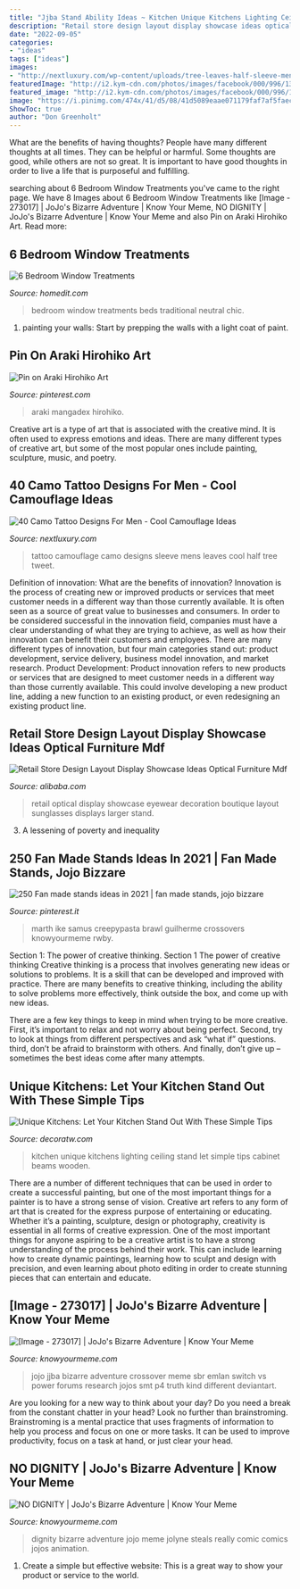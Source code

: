 ```yaml
---
title: "Jjba Stand Ability Ideas ~ Kitchen Unique Kitchens Lighting Ceiling Stand Let Simple Tips Cabinet Beams Wooden"
description: "Retail store design layout display showcase ideas optical furniture mdf"
date: "2022-09-05"
categories:
- "ideas"
tags: ["ideas"]
images:
- "http://nextluxury.com/wp-content/uploads/tree-leaves-half-sleeve-mens-camouflage-tattoo-ideas.jpg"
featuredImage: "http://i2.kym-cdn.com/photos/images/facebook/000/996/139/6ad.png"
featured_image: "http://i2.kym-cdn.com/photos/images/facebook/000/996/139/6ad.png"
image: "https://i.pinimg.com/474x/41/d5/08/41d5089eaae071179faf7af5faeccfb8.jpg"
ShowToc: true
author: "Don Greenholt"
---
```



What are the benefits of having thoughts?
People have many different thoughts at all times. They can be helpful or harmful. Some thoughts are good, while others are not so great. It is important to have good thoughts in order to live a life that is purposeful and fulfilling.

	

		
searching about 6 Bedroom Window Treatments you've came to the right page. We have 8 Images about 6 Bedroom Window Treatments like [Image - 273017] | JoJo&#039;s Bizarre Adventure | Know Your Meme, NO DIGNITY | JoJo&#039;s Bizarre Adventure | Know Your Meme and also Pin on Araki Hirohiko Art. Read more:
		
    
## 6 Bedroom Window Treatments

<img loading=lazy src="https://cdn.homedit.com/wp-content/uploads/2012/05/neutral-traditional-bedroom-two-beds.jpg" onerror="this.onerror=null;this.src='https://tse2.mm.bing.net/th?id=OIP.yOl5KWd6lmSKdVi3yHXxzAHaJ4&amp;pid=15.1';" alt="6 Bedroom Window Treatments">

_Source: homedit.com_

>bedroom window treatments beds traditional neutral chic. 

	

1. painting your walls: Start by prepping the walls with a light coat of paint.

    
## Pin On Araki Hirohiko Art

<img loading=lazy src="https://i.pinimg.com/736x/32/1f/ff/321fff56a34574c3930cf410a0898d20.jpg" onerror="this.onerror=null;this.src='https://tse4.mm.bing.net/th?id=OIP.xdiGchouUJwdcPHC2IChqAHaLZ&amp;pid=15.1';" alt="Pin on Araki Hirohiko Art">

_Source: pinterest.com_

>araki mangadex hirohiko. 

	

Creative art is a type of art that is associated with the creative mind. It is often used to express emotions and ideas. There are many different types of creative art, but some of the most popular ones include painting, sculpture, music, and poetry.

    
## 40 Camo Tattoo Designs For Men - Cool Camouflage Ideas

<img loading=lazy src="http://nextluxury.com/wp-content/uploads/tree-leaves-half-sleeve-mens-camouflage-tattoo-ideas.jpg" onerror="this.onerror=null;this.src='https://tse2.mm.bing.net/th?id=OIP.vh68m3QiJwyCfNNYqnG0UAHaGr&amp;pid=15.1';" alt="40 Camo Tattoo Designs For Men - Cool Camouflage Ideas">

_Source: nextluxury.com_

>tattoo camouflage camo designs sleeve mens leaves cool half tree tweet. 

	

Definition of innovation: What are the benefits of innovation?
Innovation is the process of creating new or improved products or services that meet customer needs in a different way than those currently available. It is often seen as a source of great value to businesses and consumers. In order to be considered successful in the innovation field, companies must have a clear understanding of what they are trying to achieve, as well as how their innovation can benefit their customers and employees. There are many different types of innovation, but four main categories stand out: product development, service delivery, business model innovation, and market research. Product Development: Product innovation refers to new products or services that are designed to meet customer needs in a different way than those currently available. This could involve developing a new product line, adding a new function to an existing product, or even redesigning an existing product line.

    
## Retail Store Design Layout Display Showcase Ideas Optical Furniture Mdf

<img loading=lazy src="https://img.alicdn.com/bao/uploaded/TB1PaD.ncLJ8KJjy0FnXXcFDpXa.jpg" onerror="this.onerror=null;this.src='https://tse1.mm.bing.net/th?id=OIP.c-NKq1kutLkLsRl671HJ8gHaFk&amp;pid=15.1';" alt="Retail Store Design Layout Display Showcase Ideas Optical Furniture Mdf">

_Source: alibaba.com_

>retail optical display showcase eyewear decoration boutique layout sunglasses displays larger stand. 

	

3. A lessening of poverty and inequality 

    
## 250 Fan Made Stands Ideas In 2021 | Fan Made Stands, Jojo Bizzare

<img loading=lazy src="https://i.pinimg.com/474x/41/d5/08/41d5089eaae071179faf7af5faeccfb8.jpg" onerror="this.onerror=null;this.src='https://tse3.mm.bing.net/th?id=OIP.DGWQB9MXJFf8ziEiV8zzRwAAAA&amp;pid=15.1';" alt="250 Fan made stands ideas in 2021 | fan made stands, jojo bizzare">

_Source: pinterest.it_

>marth ike samus creepypasta brawl guilherme crossovers knowyourmeme rwby. 

	

Section 1: The power of creative thinking.
Section 1 The power of creative thinking
Creative thinking is a process that involves generating new ideas or solutions to problems. It is a skill that can be developed and improved with practice. There are many benefits to creative thinking, including the ability to solve problems more effectively, think outside the box, and come up with new ideas.

There are a few key things to keep in mind when trying to be more creative. First, it’s important to relax and not worry about being perfect. Second, try to look at things from different perspectives and ask “what if” questions. third, don’t be afraid to brainstorm with others. And finally, don’t give up – sometimes the best ideas come after many attempts.

    
## Unique Kitchens: Let Your Kitchen Stand Out With These Simple Tips

<img loading=lazy src="http://decoratw.com/wp-content/uploads/2016/09/Brick-Tiled-Backsplash-for-Modern-Kitchen-Design-with-Maple-Kitchen-Cabinet-Using-Unique-Kitchen-Cabinet-Lighting-Ideas.jpg" onerror="this.onerror=null;this.src='https://tse4.mm.bing.net/th?id=OIP.qfJA_7h1y5dddmks9ZpklAHaFo&amp;pid=15.1';" alt="Unique Kitchens: Let Your Kitchen Stand Out With These Simple Tips">

_Source: decoratw.com_

>kitchen unique kitchens lighting ceiling stand let simple tips cabinet beams wooden. 

	

There are a number of different techniques that can be used in order to create a successful painting, but one of the most important things for a painter is to have a strong sense of vision.
Creative art refers to any form of art that is created for the express purpose of entertaining or educating. Whether it’s a painting, sculpture, design or photography, creativity is essential in all forms of creative expression. One of the most important things for anyone aspiring to be a creative artist is to have a strong understanding of the process behind their work. This can include learning how to create dynamic paintings, learning how to sculpt and design with precision, and even learning about photo editing in order to create stunning pieces that can entertain and educate.

    
## [Image - 273017] | JoJo&#039;s Bizarre Adventure | Know Your Meme

<img loading=lazy src="http://i0.kym-cdn.com/photos/images/facebook/000/273/017/80e.jpg" onerror="this.onerror=null;this.src='https://tse3.mm.bing.net/th?id=OIP.2kXb5PY2tQNjAFJPdEQIWgHaMf&amp;pid=15.1';" alt="[Image - 273017] | JoJo&#039;s Bizarre Adventure | Know Your Meme">

_Source: knowyourmeme.com_

>jojo jjba bizarre adventure crossover meme sbr emlan switch vs power forums research jojos smt p4 truth kind different deviantart. 

	

Are you looking for a new way to think about your day? Do you need a break from the constant chatter in your head? Look no further than brainstroming. Brainstroming is a mental practice that uses fragments of information to help you process and focus on one or more tasks. It can be used to improve productivity, focus on a task at hand, or just clear your head.

    
## NO DIGNITY | JoJo&#039;s Bizarre Adventure | Know Your Meme

<img loading=lazy src="http://i2.kym-cdn.com/photos/images/facebook/000/996/139/6ad.png" onerror="this.onerror=null;this.src='https://tse3.mm.bing.net/th?id=OIP.Or7cgTBcw4R_3z8kfgpTKgHaL1&amp;pid=15.1';" alt="NO DIGNITY | JoJo&#039;s Bizarre Adventure | Know Your Meme">

_Source: knowyourmeme.com_

>dignity bizarre adventure jojo meme jolyne steals really comic comics jojos animation. 

	

1. Create a simple but effective website: This is a great way to show your product or service to the world.

